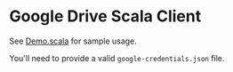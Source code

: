 # Google Drive Scala Client

See [Demo.scala](core/src/test/scala/Demo.scala) for sample usage.

You'll need to provide a valid `google-credentials.json` file.

